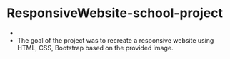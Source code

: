 # ResponsiveWebsite-school-project
- 
- The goal of the project was to recreate a responsive website using HTML, CSS, Bootstrap based on the provided image.
